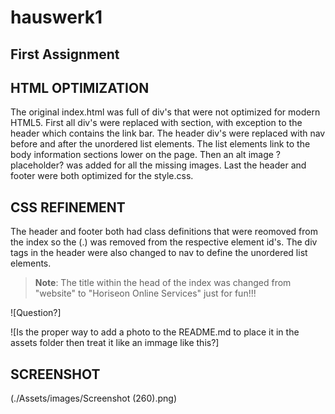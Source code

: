 # hauswerk1

## **First Assignment**


## HTML OPTIMIZATION

The original index.html was full of div's that were not optimized for modern HTML5.  First all div's were replaced with section, with exception to the header which contains the link bar.  The header div's were replaced with nav before and after the unordered list elements.  The list elements link to the body information sections lower on the page. Then an alt image ?placeholder? was added for all the missing images.  Last the header and footer were both optimized for the style.css.  

## CSS REFINEMENT

The header and footer both had class definitions that were reomoved from the index so the (.) was removed from the respective element id's. The div tags in the header were also changed to nav to define the unordered list elements. 

> **Note**: The title within the head of the index was changed from "website" to "Horiseon Online Services" just for fun!!!

![Question?]

![Is the proper way to add a photo to the README.md to place it in the assets folder then treat it like an immage like this?]

## SCREENSHOT

(./Assets/images/Screenshot (260).png)
